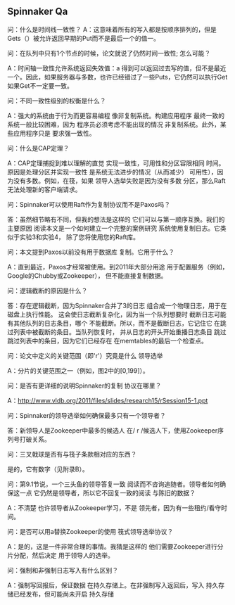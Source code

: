 ## Spinnaker Qa
问：什么是时间线一致性？
A：这意味着所有的写入都是按顺序排列的，但是Gets（）被允许返回早期的Put而不是最后一个的值一。

问：在队列中只有1个节点的时候，论文就说了仍然时间一致性; 怎么可能？

A：时间轴一致性允许系统返回失效值：a 得到可以返回过去写的值，但不是最近一个。因此，如果服务器与多数，也许已经错过了一些Puts，它仍然可以执行Get如果Get不一定要一致。

问：不同一致性级别的权衡是什么？

A：强大的系统由于行为而更容易编程
像非复制系统。构建应用程序
最终一致的系统一般比较困难，因为
程序员必须考虑不能出现的情况
非复制系统。此外，某些应用程序只是
要求强一致性。

问：什么是CAP定理？

A：CAP定理捕捉到难以理解的直觉
实现一致性，可用性和分区容限相同
时间。原因是处理分区并实现一致性
是系统无法进步的情况（从而减少）
可用性），因为没有多数。例如，在筏，如果
领导人选举失败是因为没有多数
分区，那么Raft无法处理新的客户端请求。

问：Spinnaker可以使用Raft作为复制协议而不是Paxos吗？

答：虽然细节略有不同，但我的想法是这样的
它们可以与第一顺序互换。我们的主要原因
阅读本文是一个如何建立一个完整的案例研究
系统使用复制日志。它类似于实验3和实验4，
除了您将使用您的Raft库。

问：本文提到Paxos以前没有用于数据库
复制。它用于什么？

A：直到最近，Paxos才经常被使用。到2011年大部分用途
用于配置服务（例如，Google的Chubby或Zookeeper），
但不能直接复制数据。

问：逻辑截断的原因是什么？

答：存在逻辑截断，因为Spinnaker合并了3的日志
组合成一个物理日志，用于在磁盘上执行性能。
这会使日志截断复杂化，因为当一个队列想要时
截断日志可能有其他队列的日志条目，哪个
不能截断。所以，而不是截断日志，它记住它
在跳过列表中被截断的条目。当队列恢复时，
并从日志的开头开始重播日志条目
跳过跳过列表中的条目，因为它们已经存在
在memtables的最后一个检查点。

问：论文中定义的关键范围（即'r'）究竟是什么
领导选举

A：分片的关键范围之一（例如，图2中的[0,199]）。

问：是否有更详细的说明Spinnaker的复制
协议在哪里？

A：http://www.vldb.org/2011/files/slides/research15/rSession15-1.ppt

问：Spinnaker的领导选举如何确保最多只有一个领导者？

答：新领导人是Zookeeper中最多的候选人
在/ r /候选人下，使用Zookeeper序列号打破关系。

问：三叉戟球是否有与筏子条款相对应的东西？

是的，它有数字（见附录B）。

问：第9.1节说，一个三头鱼的领导答复一致
阅读而不咨询追随者。领导者如何确保这一点
它仍然是领导者，所以它不回复一致的阅读
与陈旧的数据？

A：不清楚 也许领导者从Zookeeper学习，不是
领先者，因为有一些租约/看守时间。

问：是否可以用a替换Zookeeper的使用
筏式领导选举协议？

A：是的，这是一件非常合理的事情。我猜是这样的
他们需要Zookeeper进行分片分配，然后决定
用于领导人的选举。

问：强制和非强制日志写入有什么区别？

A：强制写回报后，保证数据
在持久存储上。在非强制写入返回后，写入
持久存储已经发布，但可能尚未开启
持久存储